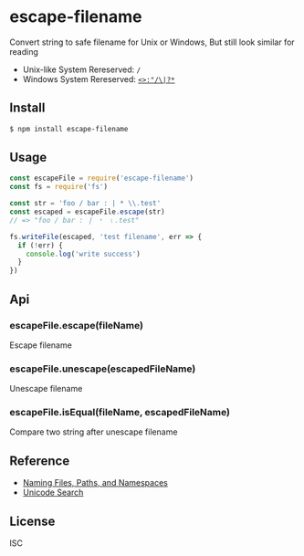 # escape-filename

Convert string to safe filename for Unix or Windows, But still look similar for reading

- Unix-like System Rereserved: `/`
- Windows System Rereserved: [`<>:"/\|?*`](http://msdn.microsoft.com/en-us/library/aa365247%28VS.85%29#naming_conventions)

## Install

```sh
$ npm install escape-filename
```

## Usage

```js
const escapeFile = require('escape-filename')
const fs = require('fs')

const str = 'foo / bar : | * \\.test'
const escaped = escapeFile.escape(str)
// => "foo ∕ bar ꞉ ❘ ﹡ ﹨.test"

fs.writeFile(escaped, 'test filename', err => {
  if (!err) {
    console.log('write success')
  }
})
```

## Api

### escapeFile.escape(fileName)

Escape filename

### escapeFile.unescape(escapedFileName)

Unescape filename

### escapeFile.isEqual(fileName, escapedFileName)

Compare two string after unescape filename

## Reference

- [Naming Files, Paths, and Namespaces](https://docs.microsoft.com/zh-cn/windows/desktop/FileIO/naming-a-file#naming_conventions)
- [Unicode Search](https://unicode-search.net/unicode-namesearch.pl?term=COLON)

## License

ISC
